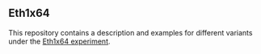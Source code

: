 ## Eth1x64

This repository contains a description and examples for different variants under the [Eth1x64 experiment](https://ethresear.ch/t/the-eth1x64-experiment/7195).
